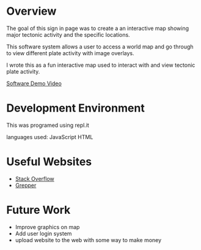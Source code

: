 # Overview
The goal of this sign in page was to create a an interactive map showing major tectonic activity and the specific locations.

This software system allows a user to access a world map and go through to view different plate activity with image overlays.

I wrote this as a fun interactive map used to interact with and view tectonic plate activity.

[Software Demo Video](https://www.loom.com/share/d29219c3a56a4e69ba9729425b1c3351)

# Development Environment

This was programed using repl.it

languages used:
JavaScript
HTML

# Useful Websites

* [Stack Overflow](https://stackoverflow.com/)
* [Grepper](https://chrome.google.com/webstore/detail/grepper/amaaokahonnfjjemodnpmeenfpnnbkco?hl=en)

# Future Work

* Improve graphics on map
* Add user login system
* upload website to the web with some way to make money